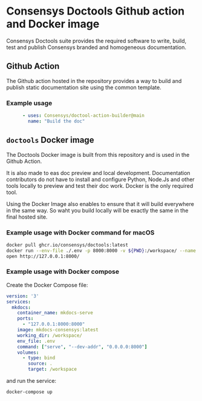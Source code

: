 # Consensys Doctools Github action and Docker image

Consensys Doctools suite provides the required software to write, build, test and publish
Consensys branded and homogeneous documentation.

## Github Action

The Github action hosted in the repository provides a way to build and publish static documentation
site using the common template.

### Example usage

```yaml
      - uses: Consensys/doctool-action-builder@main
        name: "Build the doc"
```

## `doctools` Docker image

The Doctools Docker image is built from this repository and is used in the Github Action.

It is also made to eas doc preview and local development.
Documentation contributors do not have to install and configure Python, Node.Js and other tools locally
to preview and test their doc work. Docker is the only required tool.

Using the Docker Image also enables to ensure that it will build everywhere in the same way. So waht you build locally will be exactly the same in the final hosted site.

### Example usage with Docker command for macOS

```bash
docker pull ghcr.io/consensys/doctools:latest
docker run --env-file ./.env -p 8000:8000 -v ${PWD}:/workspace/ --name mkdocs-serve -w /workspace/ mkdocs-consensys:latest serve --dev-addr 0.0.0.0:8000
open http://127.0.0.1:8000/
```

### Example usage with Docker compose

Create the Docker Compose file:

```yml "docker-compose.uml"
version: '3'
services:
  mkdocs:
    container_name: mkdocs-serve
    ports:
      - "127.0.0.1:8000:8000"
    image: mkdocs-consensys:latest
    working_dir: /workspace/
    env_file: .env
    command: ["serve", "--dev-addr", "0.0.0.0:8000"]
    volumes:
      - type: bind
        source: .
        target: /workspace
```

and run the service:

```bash
docker-compose up
```
